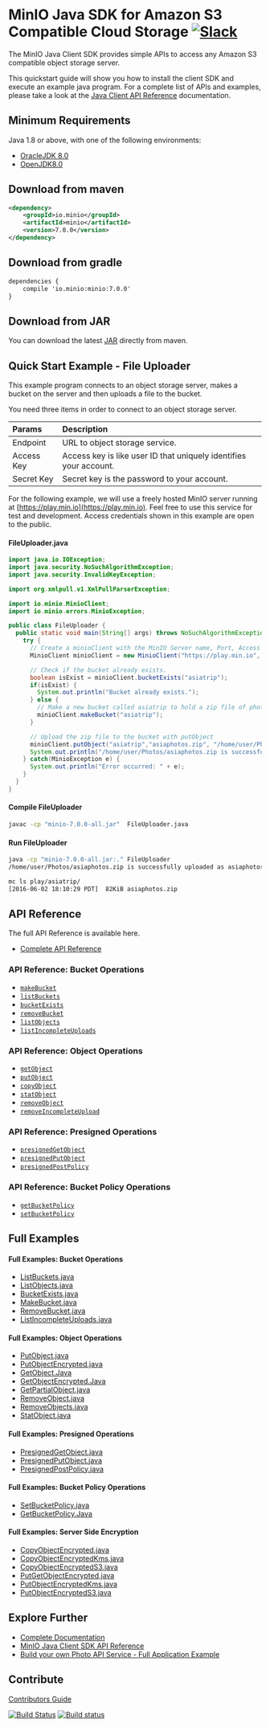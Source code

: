 # MinIO Java SDK for Amazon S3 Compatible Cloud Storage [![Slack](https://slack.min.io/slack?type=svg)](https://slack.min.io)

The MinIO Java Client SDK provides simple APIs to access any Amazon S3 compatible object storage server.

This quickstart guide will show you how to install the client SDK and execute an example java program. For a complete list of APIs and examples, please take a look at the [Java Client API Reference](https://docs.min.io/docs/java-client-api-reference) documentation.

## Minimum Requirements
Java 1.8 or above, with one of the following environments:

* [OracleJDK 8.0](https://www.oracle.com/technetwork/java/javase/downloads/jdk8-downloads-2133151.html)
* [OpenJDK8.0](https://openjdk.java.net/install/)

## Download from maven
```xml
<dependency>
    <groupId>io.minio</groupId>
    <artifactId>minio</artifactId>
    <version>7.0.0</version>
</dependency>
```

## Download from gradle
```xml
dependencies {
    compile 'io.minio:minio:7.0.0'
}
```

## Download from JAR
You can download the latest [JAR](https://repo1.maven.org/maven2/io/minio/minio/7.0.0/) directly from maven.

## Quick Start Example - File Uploader
This example program connects to an object storage server, makes a bucket on the server and then uploads a file to the bucket.

You need three items in order to connect to an object storage server.

| Params     | Description |
| :------- | :------------ |
| Endpoint | URL to object storage service. |
| Access Key    | Access key is like user ID that uniquely identifies your account.   |
| Secret Key     | Secret key is the password to your account.    |

For the following example, we will use a freely hosted MinIO server running at [https://play.min.io](https://play.min.io). Feel free to use this service for test and development. Access credentials shown in this example are open to the public.

#### FileUploader.java
```java
import java.io.IOException;
import java.security.NoSuchAlgorithmException;
import java.security.InvalidKeyException;

import org.xmlpull.v1.XmlPullParserException;

import io.minio.MinioClient;
import io.minio.errors.MinioException;

public class FileUploader {
  public static void main(String[] args) throws NoSuchAlgorithmException, IOException, InvalidKeyException, XmlPullParserException {
    try {
      // Create a minioClient with the MinIO Server name, Port, Access key and Secret key.
      MinioClient minioClient = new MinioClient("https://play.min.io", "Q3AM3UQ867SPQQA43P2F", "zuf+tfteSlswRu7BJ86wekitnifILbZam1KYY3TG");

      // Check if the bucket already exists.
      boolean isExist = minioClient.bucketExists("asiatrip");
      if(isExist) {
        System.out.println("Bucket already exists.");
      } else {
        // Make a new bucket called asiatrip to hold a zip file of photos.
        minioClient.makeBucket("asiatrip");
      }

      // Upload the zip file to the bucket with putObject
      minioClient.putObject("asiatrip","asiaphotos.zip", "/home/user/Photos/asiaphotos.zip");
      System.out.println("/home/user/Photos/asiaphotos.zip is successfully uploaded as asiaphotos.zip to `asiatrip` bucket.");
    } catch(MinioException e) {
      System.out.println("Error occurred: " + e);
    }
  }
}
```

#### Compile FileUploader
```sh
javac -cp "minio-7.0.0-all.jar"  FileUploader.java
```

#### Run FileUploader
```sh
java -cp "minio-7.0.0-all.jar:." FileUploader
/home/user/Photos/asiaphotos.zip is successfully uploaded as asiaphotos.zip to `asiatrip` bucket.

mc ls play/asiatrip/
[2016-06-02 18:10:29 PDT]  82KiB asiaphotos.zip
```

## API Reference
The full API Reference is available here.

* [Complete API Reference](https://docs.min.io/docs/java-client-api-reference)

### API Reference: Bucket Operations
* [`makeBucket`](https://docs.min.io/docs/java-client-api-reference#makeBucket)
* [`listBuckets`](https://docs.min.io/docs/java-client-api-reference#listBuckets)
* [`bucketExists`](https://docs.min.io/docs/java-client-api-reference#bucketExists)
* [`removeBucket`](https://docs.min.io/docs/java-client-api-reference#removeBucket)
* [`listObjects`](https://docs.min.io/docs/java-client-api-reference#listObjects)
* [`listIncompleteUploads`](https://docs.min.io/docs/java-client-api-reference#listIncompleteUploads)

### API Reference: Object Operations
* [`getObject`](https://docs.min.io/docs/java-client-api-reference#getObject)
* [`putObject`](https://docs.min.io/docs/java-client-api-reference#putObject)
* [`copyObject`](https://docs.min.io/docs/java-client-api-reference#copyObject)
* [`statObject`](https://docs.min.io/docs/java-client-api-reference#statObject)
* [`removeObject`](https://docs.min.io/docs/java-client-api-reference#removeObject)
* [`removeIncompleteUpload`](https://docs.min.io/docs/java-client-api-reference#removeIncompleteUpload)

### API Reference: Presigned Operations
* [`presignedGetObject`](https://docs.min.io/docs/java-client-api-reference#presignedGetObject)
* [`presignedPutObject`](https://docs.min.io/docs/java-client-api-reference#presignedPutObject)
* [`presignedPostPolicy`](https://docs.min.io/docs/java-client-api-reference#presignedPostPolicy)

### API Reference: Bucket Policy Operations
* [`getBucketPolicy`](https://docs.min.io/docs/java-client-api-reference#getBucketPolicy)
* [`setBucketPolicy`](https://docs.min.io/docs/java-client-api-reference#setBucketPolicy)

## Full Examples

#### Full Examples: Bucket Operations
* [ListBuckets.java](https://github.com/minio/minio-java/tree/master/examples/ListBuckets.java)
* [ListObjects.java](https://github.com/minio/minio-java/tree/master/examples/ListObjects.java)
* [BucketExists.java](https://github.com/minio/minio-java/tree/master/examples/BucketExists.java)
* [MakeBucket.java](https://github.com/minio/minio-java/tree/master/examples/MakeBucket.java)
* [RemoveBucket.java](https://github.com/minio/minio-java/tree/master/examples/RemoveBucket.java)
* [ListIncompleteUploads.java](https://github.com/minio/minio-java/tree/master/examples/ListIncompleteUploads.java)

#### Full Examples: Object Operations
* [PutObject.java](https://github.com/minio/minio-java/tree/master/examples/PutObject.java)
* [PutObjectEncrypted.java](https://github.com/minio/minio-java/tree/master/examples/PutObjectEncrypted.java)
* [GetObject.Java](https://github.com/minio/minio-java/tree/master/examples/GetObject.java)
* [GetObjectEncrypted.Java](https://github.com/minio/minio-java/tree/master/examples/GetObjectEncrypted.java)
* [GetPartialObject.java](https://github.com/minio/minio-java/tree/master/examples/GetPartialObject.java)
* [RemoveObject.java](https://github.com/minio/minio-java/tree/master/examples/RemoveObject.java)
* [RemoveObjects.java](https://github.com/minio/minio-java/tree/master/examples/RemoveObjects.java)
* [StatObject.java](https://github.com/minio/minio-java/tree/master/examples/StatObject.java)

#### Full Examples: Presigned Operations
* [PresignedGetObject.java](https://github.com/minio/minio-java/tree/master/examples/PresignedGetObject.java)
* [PresignedPutObject.java](https://github.com/minio/minio-java/tree/master/examples/PresignedPutObject.java)
* [PresignedPostPolicy.java](https://github.com/minio/minio-java/tree/master/examples/PresignedPostPolicy.java)

#### Full Examples: Bucket Policy Operations
* [SetBucketPolicy.java](https://github.com/minio/minio-java/tree/master/examples/SetBucketPolicy.java)
* [GetBucketPolicy.Java](https://github.com/minio/minio-java/tree/master/examples/GetBucketPolicy.java)

#### Full Examples: Server Side Encryption
* [CopyObjectEncrypted.java](https://github.com/minio/minio-java/tree/master/examples/CopyObjectEncrypted.java)
* [CopyObjectEncryptedKms.java](https://github.com/minio/minio-java/tree/master/examples/CopyObjectEncryptedKms.java)
* [CopyObjectEncryptedS3.java](https://github.com/minio/minio-java/tree/master/examples/CopyObjectEncryptedS3.java)
* [PutGetObjectEncrypted.java](https://github.com/minio/minio-java/tree/master/examples/PutGetObjectEncrypted.java)
* [PutObjectEncryptedKms.java](https://github.com/minio/minio-java/tree/master/examples/PutObjectEncryptedKms.java)
* [PutObjectEncryptedS3.java](https://github.com/minio/minio-java/tree/master/examples/PutObjectEncryptedS3.java)

## Explore Further
* [Complete Documentation](https://docs.min.io)
* [MinIO Java Client SDK API Reference](https://docs.min.io/docs/java-client-api-reference)
* [Build your own Photo API Service - Full Application Example ](https://github.com/minio/minio-java-rest-example)

## Contribute
[Contributors Guide](https://github.com/minio/minio-java/blob/master/CONTRIBUTING.md)

[![Build Status](https://travis-ci.org/minio/minio-java.svg)](https://travis-ci.org/minio/minio-java)
[![Build status](https://ci.appveyor.com/api/projects/status/1d05e6nvxcelmrak?svg=true)](https://ci.appveyor.com/project/harshavardhana/minio-java)
